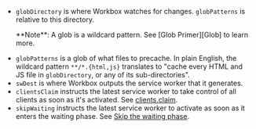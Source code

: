 * `globDirectory` is where Workbox watches for changes. `globPatterns`
  is relative to this directory.

    <aside class="note">**Note**: A glob is a wildcard pattern. See [Glob Primer][Glob] to
    learn more.</aside>

[Glob]: https://github.com/isaacs/node-glob#glob-primer

* `globPatterns` is a glob of what files to precache. In plain English, the
  wildcard pattern `**/*.{html,js}` translates to "cache every HTML and JS
  file in `globDirectory`, or any of its sub-directories".
* `swDest` is where Workbox outputs the service worker that it generates.
* `clientsClaim` instructs the latest service worker to take control of all
  clients as soon as it's activated. See [clients.claim][claim].
* `skipWaiting` instructs the latest service worker to activate as soon as it enters
  the waiting phase. See [Skip the waiting phase][skip].

[skip]: /web/fundamentals/primers/service-workers/lifecycle#skip_the_waiting_phase
[claim]: /web/fundamentals/primers/service-workers/lifecycle#clientsclaim
